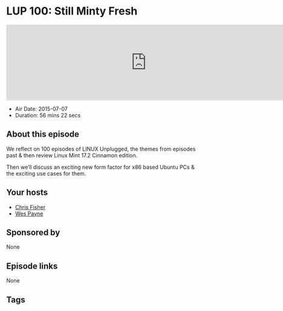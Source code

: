 # LUP 100: Still Minty Fresh

<iframe src="https://player.fireside.fm/v2/RUkczH-V+5lZsv0BI?theme=dark" width="740" height="200" frameborder="0" scrolling="no"></iframe>

* Air Date: 2015-07-07
* Duration: 56 mins 22 secs

## About this episode

We reflect on 100 episodes of LINUX Unplugged, the themes from episodes past & then review Linux Mint 17.2 Cinnamon edition. 

Then we’ll discuss an exciting new form factor for x86 based Ubuntu PCs & the exciting use cases for them.

## Your hosts
* [Chris Fisher](https://linuxunplugged.com/hosts/chrislas)
* [Wes Payne](https://linuxunplugged.com/hosts/wes)

## Sponsored by

None



## Episode links

None



## Tags

